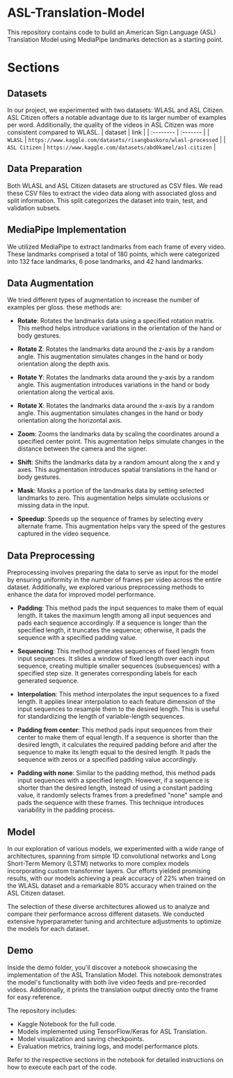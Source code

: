 # ASL-Translation-Model

This repository contains code to build an American Sign Language (ASL) Translation Model using MediaPipe landmarks detection as a starting point.

# Sections

## Datasets
In our project, we experimented with two datasets: WLASL and ASL Citizen. ASL Citizen offers a notable advantage due to its larger number of examples per word. Additionally, the quality of the videos in ASL Citizen was more consistent compared to WLASL.
| dataset | link     |
| :-------- | :------- |
| `WLASL` | `https://www.kaggle.com/datasets/risangbaskoro/wlasl-processed` |
| `ASL Citizen` | `https://www.kaggle.com/datasets/abd0kamel/asl-citizen` |

## Data Preparation
Both WLASL and ASL Citizen datasets are structured as CSV files. We read these CSV files to extract the video data along with associated gloss and split information. This split categorizes the dataset into train, test, and validation subsets.
## MediaPipe Implementation
We utilized MediaPipe to extract landmarks from each frame of every video. These landmarks comprised a total of 180 points, which were categorized into 132 face landmarks, 6 pose landmarks, and 42 hand landmarks.
## Data Augmentation
We tried different types of augmentation to increase the number of examples per gloss. these methods are:
- **Rotate**: Rotates the landmarks data using a specified rotation matrix. This method helps introduce variations in the orientation of the hand or body gestures.

- **Rotate Z**: Rotates the landmarks data around the z-axis by a random angle. This augmentation simulates changes in the hand or body orientation along the depth axis.

- **Rotate Y**: Rotates the landmarks data around the y-axis by a random angle. This augmentation introduces variations in the hand or body orientation along the vertical axis.

- **Rotate X**: Rotates the landmarks data around the x-axis by a random angle. This augmentation simulates changes in the hand or body orientation along the horizontal axis.

- **Zoom**: Zooms the landmarks data by scaling the coordinates around a specified center point. This augmentation helps simulate changes in the distance between the camera and the signer.

- **Shift**: Shifts the landmarks data by a random amount along the x and y axes. This augmentation introduces spatial translations in the hand or body gestures.

- **Mask**: Masks a portion of the landmarks data by setting selected landmarks to zero. This augmentation helps simulate occlusions or missing data in the input.

- **Speedup**: Speeds up the sequence of frames by selecting every alternate frame. This augmentation helps vary the speed of the gestures captured in the video sequence.
## Data Preprocessing
Preprocessing involves preparing the data to serve as input for the model by ensuring uniformity in the number of frames per video across the entire dataset. Additionally, we explored various preprocessing methods to enhance the data for improved model performance.
- **Padding**: This method pads the input sequences to make them of equal length. It takes the maximum length among all input sequences and pads each sequence accordingly. If a sequence is longer than the specified length, it truncates the sequence; otherwise, it pads the sequence with a specified padding value.

- **Sequencing**: This method generates sequences of fixed length from input sequences. It slides a window of fixed length over each input sequence, creating multiple smaller sequences (subsequences) with a specified step size. It generates corresponding labels for each generated sequence.

- **Interpolation**: This method interpolates the input sequences to a fixed length. It applies linear interpolation to each feature dimension of the input sequences to resample them to the desired length. This is useful for standardizing the length of variable-length sequences.

- **Padding from center**: This method pads input sequences from their center to make them of equal length. If a sequence is shorter than the desired length, it calculates the required padding before and after the sequence to make its length equal to the desired length. It pads the sequence with zeros or a specified padding value accordingly.

- **Padding with none**: Similar to the padding method, this method pads input sequences with a specified length. However, if a sequence is shorter than the desired length, instead of using a constant padding value, it randomly selects frames from a predefined "none" sample and pads the sequence with these frames. This technique introduces variability in the padding process.
## Model
In our exploration of various models, we experimented with a wide range of architectures, spanning from simple 1D convolutional networks and Long Short-Term Memory (LSTM) networks to more complex models incorporating custom transformer layers. Our efforts yielded promising results, with our models achieving a peak accuracy of 22% when trained on the WLASL dataset and a remarkable 80% accuracy when trained on the ASL Citizen dataset.

The selection of these diverse architectures allowed us to analyze and compare their performance across different datasets. We conducted extensive hyperparameter tuning and architecture adjustments to optimize the models for each dataset.
## Demo
Inside the demo folder, you'll discover a notebook showcasing the implementation of the ASL Translation Model. This notebook demonstrates the model's functionality with both live video feeds and pre-recorded videos. Additionally, it prints the translation output directly onto the frame for easy reference.



The repository includes:

- Kaggle Notebook for the full code.
- Models implemented using TensorFlow/Keras for ASL Translation.
- Model visualization and saving checkpoints.
- Evaluation metrics, training logs, and model performance plots.

Refer to the respective sections in the notebook for detailed instructions on how to execute each part of the code.

